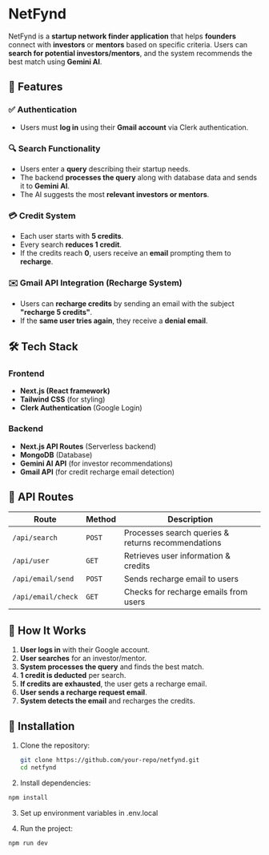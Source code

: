 # NetFynd

NetFynd is a **startup network finder application** that helps **founders** connect with **investors** or **mentors** based on specific criteria. Users can **search for potential investors/mentors**, and the system recommends the best match using **Gemini AI**.

## 🚀 Features

### ✅ Authentication
- Users must **log in** using their **Gmail account** via Clerk authentication.

### 🔍 Search Functionality
- Users enter a **query** describing their startup needs.
- The backend **processes the query** along with database data and sends it to **Gemini AI**.
- The AI suggests the most **relevant investors or mentors**.

### 💳 Credit System
- Each user starts with **5 credits**.
- Every search **reduces 1 credit**.
- If the credits reach **0**, users receive an **email** prompting them to **recharge**.

### ✉️ Gmail API Integration (Recharge System)
- Users can **recharge credits** by sending an email with the subject **"recharge 5 credits"**.
- If the **same user tries again**, they receive a **denial email**.

## 🛠 Tech Stack

### **Frontend**
- **Next.js (React framework)**
- **Tailwind CSS** (for styling)
- **Clerk Authentication** (Google Login)

### **Backend**
- **Next.js API Routes** (Serverless backend)
- **MongoDB** (Database)
- **Gemini AI API** (for investor recommendations)
- **Gmail API** (for credit recharge email detection)

## 📡 API Routes

| Route             | Method | Description                                      |
|------------------|--------|--------------------------------------------------|
| `/api/search`    | `POST` | Processes search queries & returns recommendations |
| `/api/user`      | `GET`  | Retrieves user information & credits            |
| `/api/email/send`| `POST` | Sends recharge email to users                   |
| `/api/email/check` | `GET` | Checks for recharge emails from users          |

## 🚀 How It Works

1. **User logs in** with their Google account.
2. **User searches** for an investor/mentor.
3. **System processes the query** and finds the best match.
4. **1 credit is deducted** per search.
5. **If credits are exhausted**, the user gets a recharge email.
6. **User sends a recharge request email**.
7. **System detects the email** and recharges the credits.

## 📌 Installation

1. Clone the repository:
   ```sh
   git clone https://github.com/your-repo/netfynd.git
   cd netfynd
    ```

2. Install dependencies:

```sh
npm install
```

3. Set up environment variables in .env.local

4. Run the project:
```
npm run dev
```

